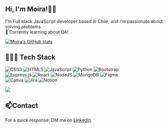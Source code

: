 ## Hi, I'm Moira!👋🏻
I'm Full stack JavaScript developer based in Chile, and i'm passionate about solving problems.<br/>
💭 Currently learning about QA!<br/>
<!--✨ Fun Fact -->

<!-- GitHub stats from -->
[![Moira's GitHub stats](https://github-readme-stats.vercel.app/api?username=moirajm&show_icons=true&theme=bear)](https://github.com/anuraghazra/github-readme-stats)

<!--x-->
## 👩🏻‍💻 Tech Stack
![CSS3](https://img.shields.io/badge/css3-%231572B6.svg?style=flat-square&logo=css3&logoColor=white) 
![HTML5](https://img.shields.io/badge/html5-%23E34F26.svg?style=flat-square&logo=html5&logoColor=white) 
![JavaScript](https://img.shields.io/badge/javascript-%23323330.svg?style=flat-square&logo=javascript&logoColor=%23F7DF1E) 
![Python](https://img.shields.io/badge/python-3670A0?style=flat-square&logo=python&logoColor=ffdd54)
![Bootstrap](https://img.shields.io/badge/bootstrap-%238511FA.svg?style=flat-square&logo=bootstrap&logoColor=white) <br/>
![Express.js](https://img.shields.io/badge/express.js-%23404d59.svg?style=flat-square&logo=express&logoColor=%2361DAFB) 
![React](https://img.shields.io/badge/react-%2320232a.svg?style=flat-square&logo=react&logoColor=%2361DAFB) 
![NodeJS](https://img.shields.io/badge/node.js-6DA55F?style=flat-square&logo=node.js&logoColor=white) 
![MongoDB](https://img.shields.io/badge/MongoDB-%234ea94b.svg?style=flat-square&logo=mongodb&logoColor=white) 
![Figma](https://img.shields.io/badge/figma-%23F24E1E.svg?style=flat-square&logo=figma&logoColor=white) <br/>
![Canva](https://img.shields.io/badge/Canva-%2300C4CC.svg?style=flat-square&logo=Canva&logoColor=white) 
![Jira](https://img.shields.io/badge/jira-%230A0FFF.svg?style=flat-square&logo=jira&logoColor=white) 
![Notion](https://img.shields.io/badge/Notion-%23000000.svg?style=flat-square&logo=notion&logoColor=white)

[![](https://visitcount.itsvg.in/api?id=moirajm&icon=0&color=0)](https://visitcount.itsvg.in)

<!--contact-->
## 📫Contact 
For a quick response, DM me on [LinkedIn](www.linkedin.com/in/moira-munoz-meza).
